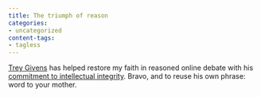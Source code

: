 ```yaml
---
title: The triumph of reason
categories:
- uncategorized
content-tags:
- tagless
---
```


[Trey Givens][1] has helped restore my faith in reasoned online debate with his [commitment to intellectual integrity][2].  Bravo, and to reuse his own phrase: word to your mother.

   [1]: http://www.treygivens.com/
   [2]: http://www.treygivens.com/2003/10/19/1415/
